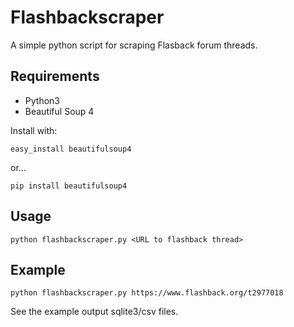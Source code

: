 # Flashbackscraper
A simple python script for scraping Flasback forum threads.

## Requirements

* Python3
* Beautiful Soup 4

Install with:

    easy_install beautifulsoup4

or...

    pip install beautifulsoup4

## Usage

    python flashbackscraper.py <URL to flashback thread>


## Example

    python flashbackscraper.py https://www.flashback.org/t2977018

See the example output sqlite3/csv files.

